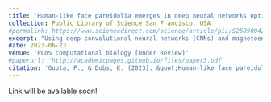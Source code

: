 ```yaml
---
title: "Human-like face pareidolia emerges in deep neural networks optimized for face and object recognition [Under Review]"
collection: Public Library of Science San Francisco, USA
#permalink: https://www.sciencedirect.com/science/article/pii/S2589004223000536
excerpt: "Using deep convolutional neural networks (CNNs) and magnetoencephalography (MEG), this study investigates the neural basis of face pareidolia, showing that initial misidentification of faces in inanimate objects is a byproduct of the brain's optimization for face and object recognition. The research reveals that while early stages of processing mistake pareidolia for real faces, this error is corrected in later stages through specialized face recognition optimization."
date: 2023-06-23
venue: 'PLoS computational biology [Under Review]'
#paperurl: 'http://academicpages.github.io/files/paper3.pdf'
citation: 'Gupta, P., & Dobs, K. (2023). &quot;Human-like face pareidolia emerges in deep neural networks optimized for face and object recognition [Under Review].&quot; <i></i>'
---
```


Link will be available soon!
